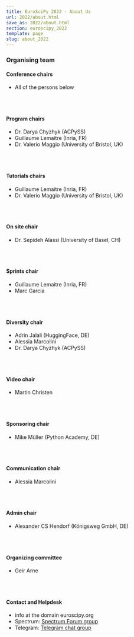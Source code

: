 ```yaml
---
title: EuroSciPy 2022 - About Us
url: 2022/about.html
save_as: 2022/about.html
section: euroscipy_2022
template: page
slug: about_2022
---
```


### Organising team

#### Conference chairs

- All of the persons below
</br>
</br>

#### Program chairs

- Dr. Darya Chyzhyk (ACPySS)
- Guillaume Lemaitre (Inria, FR)
- Dr. Valerio Maggio (University of Bristol, UK)
</br>
</br>

#### Tutorials chairs

- Guillaume Lemaitre (Inria, FR)
- Dr. Valerio Maggio (University of Bristol, UK)
</br>
</br>

#### On site chair

- Dr. Sepideh Alassi (University of Basel, CH)
</br>
</br>

#### Sprints chair

- Guillaume Lemaitre (Inria, FR)
- Marc Garcia
</br>
</br>

#### Diversity chair

- Adrin Jalali (HuggingFace, DE)
- Alessia Marcolini
- Dr. Darya Chyzhyk (ACPySS)
</br>
</br>

#### Video chair

- Martin Christen
</br>
</br>

#### Sponsoring chair

- Mike Müller (Python Academy, DE)
</br>
</br>

#### Communication chair

- Alessia Marcolini
</br>
</br>

#### Admin chair

- Alexander CS Hendorf (Königsweg GmbH, DE)
</br>
</br>

#### Organizing committee

- Geir Arne
</br>
</br>

#### Contact and Helpdesk

- info at the domain euroscipy.org
- Spectrum: [Spectrum Forum group](https://spectrum.chat/euroscipy)
- Telegram: [Telegram chat group](https://t.me/euroscipy)

</br>
</br>
